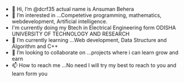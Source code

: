 - 👋 Hi, I’m @dcrf35 actual name is Ansuman Behera
- 👀 I’m interested in ...Competetive programming, mathematics, webdevelopment, Artificial intelligence.
- I'm currently doing my Btech in Electrical Engineering form ODISHA UNIVERSITY OF TECHNOLOGY AND RESEARCH
- 🌱 I’m currently learning ...Web development, Data Structure and Algorithm and C++
- 💞️ I’m looking to collaborate on ...projects where i can learn grow and earn
- 📫 How to reach me ...No need I will try my best to reach to you and learn form you

<!---
dcrf35/dcrf35 is a ✨ special ✨ repository because its `README.md` (this file) appears on your GitHub profile.
You can click the Preview link to take a look at your changes.
--->
